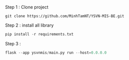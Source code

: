 Step 1 : Clone project
```pyhton
git clone https://github.com/MinhTamNT/YSVN-MIS-BE.git
```
Step 2 : install all library

```python
pip install -r requirements.txt
```
Step 3 :
```python
flask --app ysvnmis/main.py run --host=0.0.0.0
```
